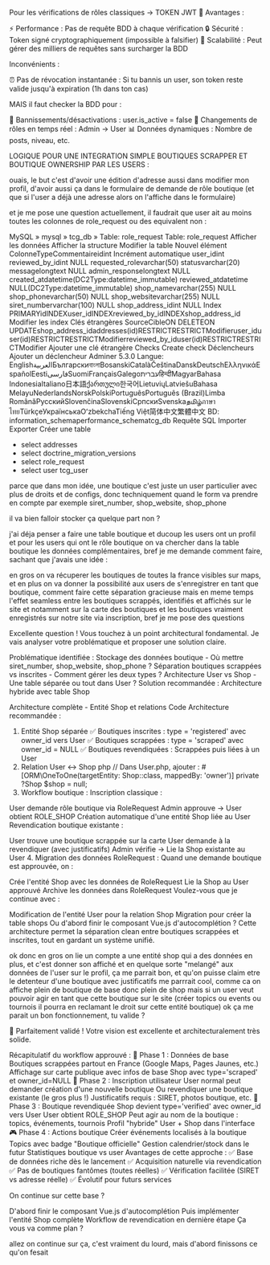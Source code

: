 Pour les vérifications de rôles classiques → TOKEN JWT 🎯
Avantages :

⚡ Performance : Pas de requête BDD à chaque vérification
🔒 Sécurité : Token signé cryptographiquement (impossible à falsifier)
🚀 Scalabilité : Peut gérer des milliers de requêtes sans surcharger la BDD

Inconvénients :

⏰ Pas de révocation instantanée : Si tu bannis un user, son token reste valide jusqu'à expiration (1h dans ton cas)

MAIS il faut checker la BDD pour :

🚫 Bannissements/désactivations : user.is_active = false
🔄 Changements de rôles en temps réel : Admin → User
📊 Données dynamiques : Nombre de posts, niveau, etc.



LOGIQUE POUR UNE INTEGRATION SIMPLE BOUTIQUES SCRAPPER ET BOUTIQUE OWNERSHIP PAR LES USERS : 



ouais, le but c'est d'avoir une édition d'adresse aussi dans modifier mon profil, d'avoir aussi ça dans le formulaire de demande de rôle boutique (et que si l'user a déjà une adresse alors on l'affiche dans le formulaire)

et je me pose une question actuellement, il faudrait que user ait au moins toutes les colonnes de role_request ou des equivalent non : 

MySQL » mysql » tcg_db » Table: role_request
Table: role_request
Afficher les données Afficher la structure Modifier la table Nouvel élément
ColonneTypeCommentaireidint Incrément automatique user_idint reviewed_by_idint NULL requested_rolevarchar(50) statusvarchar(20) messagelongtext NULL admin_responselongtext NULL created_atdatetime(DC2Type:datetime_immutable) reviewed_atdatetime NULL(DC2Type:datetime_immutable) shop_namevarchar(255) NULL shop_phonevarchar(50) NULL shop_websitevarchar(255) NULL siret_numbervarchar(100) NULL shop_address_idint NULL
Index
PRIMARYidINDEXuser_idINDEXreviewed_by_idINDEXshop_address_id
Modifier les index
Clés étrangères
SourceCibleON DELETEON UPDATEshop_address_idaddresses(id)RESTRICTRESTRICTModifieruser_iduser(id)RESTRICTRESTRICTModifierreviewed_by_iduser(id)RESTRICTRESTRICTModifier
Ajouter une clé étrangère
Checks
Create check
Déclencheurs
Ajouter un déclencheur
Adminer 5.3.0
Langue: EnglishالعربيةБългарскиবাংলাBosanskiCatalàČeštinaDanskDeutschΕλληνικάEspañolEestiفارسیSuomiFrançaisGalegoעבריתहिन्दीMagyarBahasa IndonesiaItaliano日本語ქართული한국어LietuviųLatviešuBahasa MelayuNederlandsNorskPolskiPortuguêsPortuguês (Brazil)Limba RomânăРусскийSlovenčinaSlovenskiСрпскиSvenskaத‌மிழ்ภาษาไทยTürkçeУкраїнськаOʻzbekchaTiếng Việt简体中文繁體中文
BD: information_schemaperformance_schematcg_db
Requête SQL Importer Exporter Créer une table
* select addresses
* select doctrine_migration_versions
* select role_request
* select user
tcg_user

parce que dans mon idée, une boutique c'est juste un user particulier avec plus de droits et de configs, donc techniquement quand le form va prendre en compte par exemple siret_number, shop_website, shop_phone

il va bien falloir stocker ça quelque part non ? 

j'ai déja penser a faire une table boutique et ducoup les users ont un profil et pour les users qui ont le rôle boutique on va chercher dans la table boutique les données complémentaires, bref je me demande comment faire, sachant que j'avais une idée : 

en gros on va récuperer les boutiques de toutes la france visibles sur maps, et en plus on va donner la possibilité aux users de s'enregistrer en tant que boutique, comment faire cette séparation gracieuse mais en meme temps l'effet seamless entre les boutiques scrappés, identifiés et affichés sur le site et notamment sur la carte des boutiques et les boutiques vraiment enregistrés sur notre site via inscription, bref je me pose des questions

Excellente question ! Vous touchez à un point architectural fondamental. Je vais analyser votre problématique et proposer une solution claire.

Problématique identifiée :
Stockage des données boutique - Où mettre siret_number, shop_website, shop_phone ?
Séparation boutiques scrappées vs inscrites - Comment gérer les deux types ?
Architecture User vs Shop - Une table séparée ou tout dans User ?
Solution recommandée : Architecture hybride avec table Shop

Architecture complète - Entité Shop et relations
Code 
Architecture recommandée :
1. Entité Shop séparée
✅ Boutiques inscrites : type = 'registered' avec owner_id vers User
✅ Boutiques scrappées : type = 'scraped' avec owner_id = NULL
✅ Boutiques revendiquées : Scrappées puis liées à un User
2. Relation User ↔ Shop
php
// Dans User.php, ajouter :
#[ORM\OneToOne(targetEntity: Shop::class, mappedBy: 'owner')]
private ?Shop $shop = null;
3. Workflow boutique :
Inscription classique :

User demande rôle boutique via RoleRequest
Admin approuve → User obtient ROLE_SHOP
Création automatique d'une entité Shop liée au User
Revendication boutique existante :

User trouve une boutique scrappée sur la carte
User demande à la revendiquer (avec justificatifs)
Admin vérifie → Lie la Shop existante au User
4. Migration des données RoleRequest :
Quand une demande boutique est approuvée, on :

Crée l'entité Shop avec les données de RoleRequest
Lie la Shop au User approuvé
Archive les données dans RoleRequest
Voulez-vous que je continue avec :

Modification de l'entité User pour la relation Shop
Migration pour créer la table shops
Ou d'abord finir le composant Vue.js d'autocomplétion ?
Cette architecture permet la séparation clean entre boutiques scrappées et inscrites, tout en gardant un système unifié.




ok donc en gros on lie un compte a une entité shop qui a des données en plus, et c'est donner son affiché et en quelque sorte "melangé" aux données de l'user sur le profil, ça me parrait bon, et qu'on puisse claim etre le detenteur d'une boutique avec justificatifs me parrrait cool, comme ca on affiche plein de boutique de base donc plein de shop mais si un user veut pouvoir agir en tant que cette boutique sur le site (créer topics ou events ou tournois il pourra en reclamant le droit sur cette entité boutique) ok ça me parait un bon fonctionnement, tu valide ?

🎯 Parfaitement validé ! Votre vision est excellente et architecturalement très solide.

Récapitulatif du workflow approuvé :
📍 Phase 1 : Données de base
Boutiques scrappées partout en France (Google Maps, Pages Jaunes, etc.)
Affichage sur carte publique avec infos de base
Shop avec type='scraped' et owner_id=NULL
👤 Phase 2 : Inscription utilisateur
User normal peut demander création d'une nouvelle boutique
Ou revendiquer une boutique existante (le gros plus !)
Justificatifs requis : SIRET, photos boutique, etc.
🏪 Phase 3 : Boutique revendiquée
Shop devient type='verified' avec owner_id vers User
User obtient ROLE_SHOP
Peut agir au nom de la boutique : topics, événements, tournois
Profil "hybride" User + Shop dans l'interface
🎮 Phase 4 : Actions boutique
Créer événements localisés à la boutique
Topics avec badge "Boutique officielle"
Gestion calendrier/stock dans le futur
Statistiques boutique vs user
Avantages de cette approche :
✅ Base de données riche dès le lancement
✅ Acquisition naturelle via revendication
✅ Pas de boutiques fantômes (toutes réelles)
✅ Vérification facilitée (SIRET vs adresse réelle)
✅ Évolutif pour futurs services

On continue sur cette base ?

D'abord finir le composant Vue.js d'autocomplétion
Puis implémenter l'entité Shop complète
Workflow de revendication en dernière étape
Ça vous va comme plan ?




allez on continue sur ça, c'est vraiment du lourd, mais d'abord finissons ce qu'on fesait
